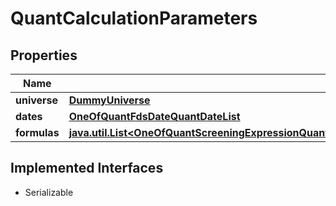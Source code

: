 

# QuantCalculationParameters


## Properties

Name | Type | Description | Notes
------------ | ------------- | ------------- | -------------
**universe** | [**DummyUniverse**](DummyUniverse.md) |  |  [optional]
**dates** | [**OneOfQuantFdsDateQuantDateList**](OneOfQuantFdsDateQuantDateList.md) |  |  [optional]
**formulas** | [**java.util.List&lt;OneOfQuantScreeningExpressionQuantFqlExpressionQuantUniversalScreenParameterQuantAllUniversalScreenParameters&gt;**](OneOfQuantScreeningExpressionQuantFqlExpressionQuantUniversalScreenParameterQuantAllUniversalScreenParameters.md) |  |  [optional]


## Implemented Interfaces

* Serializable


